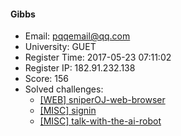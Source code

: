 #### Gibbs  

* Email: pqqemail@qq.com  
* University: GUET  
* Register Time: 2017-05-23 07:11:02  
* Register IP: 182.91.232.138  
* Score: 156  
* Solved challenges: 
  * [[WEB] sniperOJ-web-browser](https://github.com/SniperOJ/Challenges/blob/master/web/sniperOJ-web-browser.json)  
  * [[MISC] signin](https://github.com/SniperOJ/Challenges/blob/master/web/signin.json)  
  * [[MISC] talk-with-the-ai-robot](https://github.com/SniperOJ/Challenges/blob/master/web/talk-with-the-ai-robot.json)  

